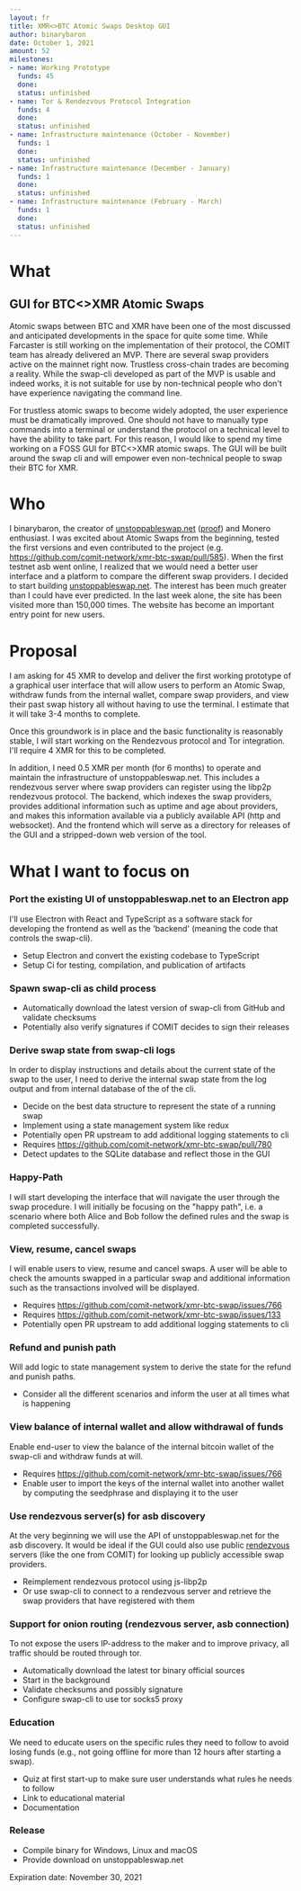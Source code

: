 ```yaml
---
layout: fr
title: XMR<>BTC Atomic Swaps Desktop GUI
author: binarybaron
date: October 1, 2021
amount: 52
milestones:
- name: Working Prototype
  funds: 45
  done:
  status: unfinished
- name: Tor & Rendezvous Protocol Integration
  funds: 4
  done:
  status: unfinished
- name: Infrastructure maintenance (October - November)
  funds: 1
  done:
  status: unfinished
- name: Infrastructure maintenance (December - January)
  funds: 1
  done:
  status: unfinished
- name: Infrastructure maintenance (February - March)
  funds: 1
  done:
  status: unfinished
---
```


# What
## GUI for BTC<>XMR Atomic Swaps
Atomic swaps between BTC and XMR have been one of the most discussed and anticipated developments in the space for quite some time. While Farcaster is still working on the implementation of their protocol, the COMIT team has already delivered an MVP. There are several swap providers active on the mainnet right now. Trustless cross-chain trades are becoming a reality.
While the swap-cli developed as part of the MVP is usable and indeed works, it is not suitable for use by non-technical people who don't have experience navigating the command line.

For trustless atomic swaps to become widely adopted, the user experience must be dramatically improved. One should not have to manually type commands into a terminal or understand the protocol on a technical level to have the ability to take part.
For this reason, I would like to spend my time working on a FOSS GUI for BTC<>XMR atomic swaps. The GUI will be built around the swap cli and will empower even non-technical people to swap their BTC for XMR.

# Who
I binarybaron, the creator of [unstoppableswap.net](https://unstoppableswap.net) ([proof](https://unstoppableswap.net/proof.txt)) and Monero enthusiast. I was excited about Atomic Swaps from the beginning, tested the first versions and even contributed to the project (e.g. https://github.com/comit-network/xmr-btc-swap/pull/585). When the first testnet asb went online, I realized that we would need a better user interface and a platform to compare the different swap providers. I decided to start building [unstoppableswap.net](https://unstoppableswap.net). The interest has been much greater than I could have ever predicted. In the last week alone, the site has been visited more than 150,000 times. The website has become an important entry point for new users.

# Proposal
I am asking for 45 XMR to develop and deliver the first working prototype of a graphical user interface that will allow users to perform an Atomic Swap, withdraw funds from the internal wallet, compare swap providers, and view their past swap history all without having to use the terminal. I estimate that it will take 3-4 months to complete.

Once this groundwork is in place and the basic functionality is reasonably stable, I will start working on the Rendezvous protocol and Tor integration. I'll require 4 XMR for this to be completed.

In addition, I need 0.5 XMR per month (for 6 months) to operate and maintain the infrastructure of unstoppableswap.net. This includes a rendezvous server where swap providers can register using the libp2p rendezvous protocol. The backend, which indexes the swap providers, provides additional information such as uptime and age about providers, and makes this information available via a publicly available API (http and websocket). And the frontend which will serve as a directory for releases of the GUI and a stripped-down web version of the tool.

# What I want to focus on
### Port the existing UI of unstoppableswap.net to an Electron app
I'll use Electron with React and TypeScript as a software stack for developing the frontend as well as the 'backend' (meaning the code that controls the swap-cli).
- Setup Electron and convert the existing codebase to TypeScript
- Setup Ci for testing, compilation, and publication of artifacts

### Spawn swap-cli as child process
- Automatically download the latest version of swap-cli from GitHub and validate checksums
- Potentially also verify signatures if COMIT decides to sign their releases

### Derive swap state from swap-cli logs
In order to display instructions and details about the current state of the swap to the user, I need to derive the internal swap state from the log output and from internal database of the of the cli.
- Decide on the best data structure to represent the state of a running swap
- Implement using a state management system like redux
- Potentially open PR upstream to add additional logging statements to cli
- Requires https://github.com/comit-network/xmr-btc-swap/pull/780
- Detect updates to the SQLite database and reflect those in the GUI

### Happy-Path
I will start developing the interface that will navigate the user through the swap procedure. I will initially be focusing on the "happy path", i.e. a scenario where both Alice and Bob follow the defined rules and the swap is completed successfully.


### View, resume, cancel swaps
I will enable users to view, resume and cancel swaps. A user will be able to check the amounts swapped in a particular swap and additional information such as the transactions involved will be displayed.
- Requires https://github.com/comit-network/xmr-btc-swap/issues/766
- Requires https://github.com/comit-network/xmr-btc-swap/issues/133
- Potentially open PR upstream to add additional logging statements to cli

### Refund and punish path
Will add logic to state management system to derive the state for the refund and punish paths.
- Consider all the different scenarios and inform the user at all times what is happening

### View balance of internal wallet and allow withdrawal of funds
Enable end-user to view the balance of the internal bitcoin wallet of the swap-cli and withdraw funds at will.
- Requires https://github.com/comit-network/xmr-btc-swap/issues/766
- Enable user to import the keys of the internal wallet into another wallet by computing the seedphrase and displaying it to the user

### Use rendezvous server(s) for asb discovery
At the very beginning we will use the API of unstoppableswap.net for the asb discovery. It would be ideal if the GUI could also use public [rendezvous](https://github.com/libp2p/specs/blob/master/rendezvous/README.md) servers (like the one from COMIT) for looking up publicly accessible swap providers.
- Reimplement rendezvous protocol using js-libp2p
- Or use swap-cli to connect to a rendezvous server and retrieve the swap providers that have registered with them

### Support for onion routing (rendezvous server, asb connection)
To not expose the users IP-address to the maker and to improve privacy, all traffic should be routed through tor.
- Automatically download the latest tor binary official sources
- Start in the background
- Validate checksums and possibly signature
- Configure swap-cli to use tor socks5 proxy

### Education
We need to educate users on the specific rules they need to follow to avoid losing funds (e.g., not going offline for more than 12 hours after starting a swap).
- Quiz at first start-up to make sure user understands what rules he needs to follow
- Link to educational material
- Documentation

### Release
- Compile binary for Windows, Linux and macOS
- Provide download on unstoppableswap.net

Expiration date: November 30, 2021
